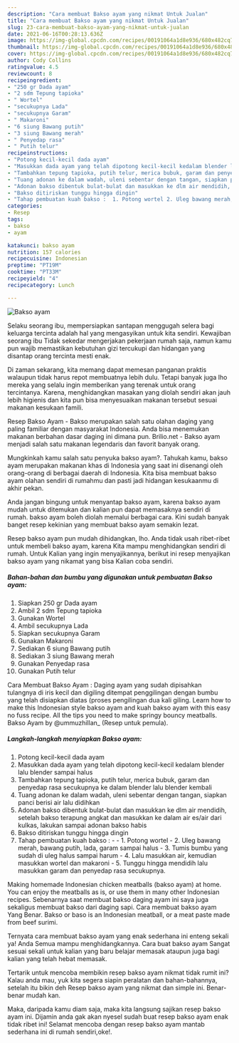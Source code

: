 ```yaml
---
description: "Cara membuat Bakso ayam yang nikmat Untuk Jualan"
title: "Cara membuat Bakso ayam yang nikmat Untuk Jualan"
slug: 23-cara-membuat-bakso-ayam-yang-nikmat-untuk-jualan
date: 2021-06-16T00:28:13.636Z
image: https://img-global.cpcdn.com/recipes/00191064a1d8e936/680x482cq70/bakso-ayam-foto-resep-utama.jpg
thumbnail: https://img-global.cpcdn.com/recipes/00191064a1d8e936/680x482cq70/bakso-ayam-foto-resep-utama.jpg
cover: https://img-global.cpcdn.com/recipes/00191064a1d8e936/680x482cq70/bakso-ayam-foto-resep-utama.jpg
author: Cody Collins
ratingvalue: 4.5
reviewcount: 8
recipeingredient:
- "250 gr Dada ayam"
- "2 sdm Tepung tapioka"
- " Wortel"
- "secukupnya Lada"
- "secukupnya Garam"
- " Makaroni"
- "6 siung Bawang putih"
- "3 siung Bawang merah"
- " Penyedap rasa"
- " Putih telur"
recipeinstructions:
- "Potong kecil-kecil dada ayam"
- "Masukkan dada ayam yang telah dipotong kecil-kecil kedalam blender lalu blender sampai halus"
- "Tambahkan tepung tapioka, putih telur, merica bubuk, garam dan penyedap rasa secukupnya ke dalam blender lalu blender kembali"
- "Tuang adonan ke dalam wadah, uleni sebentar dengan tangan, siapkan panci berisi air lalu didihkan"
- "Adonan bakso dibentuk bulat-bulat dan masukkan ke dlm air mendidih, setelah bakso terapung angkat dan masukkan ke dalam air es/air dari kulkas, lakukan sampai adonan bakso habis"
- "Bakso ditiriskan tunggu hingga dingin"
- "Tahap pembuatan kuah bakso :  1. Potong wortel 2. Uleg bawang merah, bawang putih, lada, garam sampai halus 3. Tumis bumbu yang sudah di uleg halus sampai harum 4. Lalu masukkan air, kemudian masukkan wortel dan makaroni 5. Tunggu hingga mendidih lalu masukkan garam dan penyedap rasa secukupnya."
categories:
- Resep
tags:
- bakso
- ayam

katakunci: bakso ayam 
nutrition: 157 calories
recipecuisine: Indonesian
preptime: "PT19M"
cooktime: "PT33M"
recipeyield: "4"
recipecategory: Lunch

---
```



![Bakso ayam](https://img-global.cpcdn.com/recipes/00191064a1d8e936/680x482cq70/bakso-ayam-foto-resep-utama.jpg)

Selaku seorang ibu, mempersiapkan santapan menggugah selera bagi keluarga tercinta adalah hal yang mengasyikan untuk kita sendiri. Kewajiban seorang ibu Tidak sekedar mengerjakan pekerjaan rumah saja, namun kamu pun wajib memastikan kebutuhan gizi tercukupi dan hidangan yang disantap orang tercinta mesti enak.

Di zaman  sekarang, kita memang dapat memesan panganan praktis walaupun tidak harus repot membuatnya lebih dulu. Tetapi banyak juga lho mereka yang selalu ingin memberikan yang terenak untuk orang tercintanya. Karena, menghidangkan masakan yang diolah sendiri akan jauh lebih higienis dan kita pun bisa menyesuaikan makanan tersebut sesuai makanan kesukaan famili. 

Resep Bakso Ayam - Bakso merupakan salah satu olahan daging yang paling familiar dengan masyarakat Indonesia. Anda bisa menemukan makanan berbahan dasar daging ini dimana pun. Brilio.net - Bakso ayam menjadi salah satu makanan legendaris dan favorit banyak orang.

Mungkinkah kamu salah satu penyuka bakso ayam?. Tahukah kamu, bakso ayam merupakan makanan khas di Indonesia yang saat ini disenangi oleh orang-orang di berbagai daerah di Indonesia. Kita bisa membuat bakso ayam olahan sendiri di rumahmu dan pasti jadi hidangan kesukaanmu di akhir pekan.

Anda jangan bingung untuk menyantap bakso ayam, karena bakso ayam mudah untuk ditemukan dan kalian pun dapat memasaknya sendiri di rumah. bakso ayam boleh diolah memalui berbagai cara. Kini sudah banyak banget resep kekinian yang membuat bakso ayam semakin lezat.

Resep bakso ayam pun mudah dihidangkan, lho. Anda tidak usah ribet-ribet untuk membeli bakso ayam, karena Kita mampu menghidangkan sendiri di rumah. Untuk Kalian yang ingin menyajikannya, berikut ini resep menyajikan bakso ayam yang nikamat yang bisa Kalian coba sendiri.

<!--inarticleads1-->

##### Bahan-bahan dan bumbu yang digunakan untuk pembuatan Bakso ayam:

1. Siapkan 250 gr Dada ayam
1. Ambil 2 sdm Tepung tapioka
1. Gunakan  Wortel
1. Ambil secukupnya Lada
1. Siapkan secukupnya Garam
1. Gunakan  Makaroni
1. Sediakan 6 siung Bawang putih
1. Sediakan 3 siung Bawang merah
1. Gunakan  Penyedap rasa
1. Gunakan  Putih telur


Cara Membuat Bakso Ayam : Daging ayam yang sudah dipisahkan tulangnya di iris kecil dan digiling ditempat penggilingan dengan bumbu yang telah disiapkan diatas (proses pengilingan dua kali giling. Learn how to make this Indonesian style bakso ayam and kuah bakso ayam with this easy no fuss recipe. All the tips you need to make springy bouncy meatballs. Bakso Ayam by @ummuzhillan_ (Resep untuk pemula). 

<!--inarticleads2-->

##### Langkah-langkah menyiapkan Bakso ayam:

1. Potong kecil-kecil dada ayam
1. Masukkan dada ayam yang telah dipotong kecil-kecil kedalam blender lalu blender sampai halus
1. Tambahkan tepung tapioka, putih telur, merica bubuk, garam dan penyedap rasa secukupnya ke dalam blender lalu blender kembali
1. Tuang adonan ke dalam wadah, uleni sebentar dengan tangan, siapkan panci berisi air lalu didihkan
1. Adonan bakso dibentuk bulat-bulat dan masukkan ke dlm air mendidih, setelah bakso terapung angkat dan masukkan ke dalam air es/air dari kulkas, lakukan sampai adonan bakso habis
1. Bakso ditiriskan tunggu hingga dingin
1. Tahap pembuatan kuah bakso : -  - 1. Potong wortel - 2. Uleg bawang merah, bawang putih, lada, garam sampai halus - 3. Tumis bumbu yang sudah di uleg halus sampai harum - 4. Lalu masukkan air, kemudian masukkan wortel dan makaroni - 5. Tunggu hingga mendidih lalu masukkan garam dan penyedap rasa secukupnya.


Making homemade Indonesian chicken meatballs (bakso ayam) at home. You can enjoy the meatballs as is, or use them in many other Indonesian recipes. Sebenarnya saat membuat bakso daging ayam ini saya juga sekaligus membuat bakso dari daging sapi. Cara membuat bakso ayam Yang Benar. Bakso or baso is an Indonesian meatball, or a meat paste made from beef surimi. 

Ternyata cara membuat bakso ayam yang enak sederhana ini enteng sekali ya! Anda Semua mampu menghidangkannya. Cara buat bakso ayam Sangat sesuai sekali untuk kalian yang baru belajar memasak ataupun juga bagi kalian yang telah hebat memasak.

Tertarik untuk mencoba membikin resep bakso ayam nikmat tidak rumit ini? Kalau anda mau, yuk kita segera siapin peralatan dan bahan-bahannya, setelah itu bikin deh Resep bakso ayam yang nikmat dan simple ini. Benar-benar mudah kan. 

Maka, daripada kamu diam saja, maka kita langsung sajikan resep bakso ayam ini. Dijamin anda gak akan nyesel sudah buat resep bakso ayam enak tidak ribet ini! Selamat mencoba dengan resep bakso ayam mantab sederhana ini di rumah sendiri,oke!.

